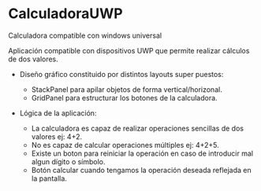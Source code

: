 # CalculadoraUWP
Calculadora compatible con windows universal

Aplicación compatible con dispositivos UWP que permite realizar cálculos de dos valores.
- Diseño gráfico constituido por distintos layouts super puestos:
  - StackPanel para apilar objetos de forma vertical/horizonal.
  - GridPanel para estructurar los botones de la calculadora.
  
- Lógica de la aplicación:
  - La calculadora es capaz de realizar operaciones sencillas de dos valores ej: 4+2.
  - No es capaz de calcular operaciones múltiples ej: 4+2+5.
  - Existe un boton para reiniciar la operación en caso de introducir mal algun dígito o símbolo.
  - Botón calcular cuando tengamos la operación deseada reflejada en la pantalla.
